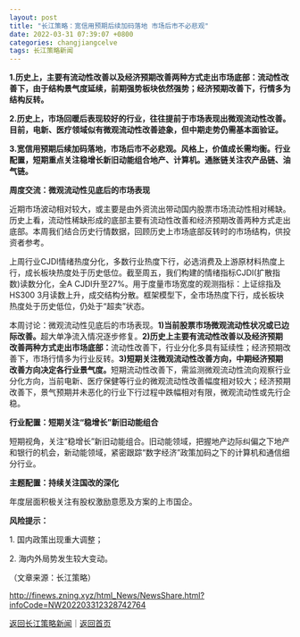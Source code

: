 ```yaml
---
layout: post
title: "长江策略：宽信用预期后续加码落地 市场后市不必悲观"
date: 2022-03-31 07:39:07 +0800
categories: changjiangcelve
tags: 长江策略新闻
---
```

<p><strong>1.历史上，主要有流动性改善以及经济预期改善两种方式走出市场底部：流动性改善下，由于结构景气度延续，前期强势板块依然强势；经济预期改善下，行情多为结构反转。</strong></p>
 <p><strong>2.历史上，市场回暖后表现较好的行业，往往提前于市场表现出微观流动性改善。目前，电新、医疗领域似有微观流动性改善迹象，但中期走势仍需基本面验证。</strong></p>
 <p><strong>3.宽信用预期后续加码落地，市场后市不必悲观。风格上，价值成长需均衡。行业配置，短期重点关注稳增长新旧动能组合地产、计算机。通胀链关注农产品链、油气链。</strong></p>
 <p><strong>周度交流：微观流动性见底后的市场表现</strong></p>
 <p>近期市场波动相对较大，或主要是由外资流出带动国内股票市场流动性相对稀缺。历史上看，流动性稀缺形成的底部主要有流动性改善和经济预期改善两种方式走出底部。本周我们结合历史行情数据，回顾历史上市场底部反转时的市场结构，供投资者参考。</p>
 <p>上周行业CJDI情绪热度分化，多数行业热度下行，必选消费及上游原材料热度上行，成长板块热度处于历史低位。截至周五，我们构建的情绪指标CJDI(扩散指数)读数分化，全A CJDI升至27%。用于度量市场宽度的观测指标：上证综指及HS300 3月读数上升，成交结构分散。框架模型下，全市场热度下行，成长板块热度处于历史低位，仍处于“超卖”状态。</p>
 <p>本周讨论：微观流动性见底后的市场表现。<strong>1)当前股票市场微观流动性状况或已边际改善。</strong>超大单净流入情况逐步修复。<strong>2)历史上主要有流动性改善以及经济预期改善两种方式走出市场底部：</strong>流动性改善下，行业分化多具有延续性；经济预期改善下，市场行情多为行业反转。<strong>3)短期关注微观流动性改善方向，中期经济预期改善方向决定各行业景气度。</strong>短期流动性改善下，需监测微观流动性流向观察行业分化方向，当前电新、医疗保健等行业的微观流动性改善幅度相对较大；经济预期改善下，景气预期并未恶化的行业下行过程中跌幅相对有限，微观流动性或先行企稳。</p>
 <p><strong>行业配置：短期关注“稳增长”新旧动能组合</strong></p>
 <p>短期视角，关注“稳增长”新旧动能组合。旧动能领域，把握地产边际纠偏之下地产和银行的机会，新动能领域，紧密跟踪“数字经济”政策加码之下的计算机和通信细分行业。</p>
 <p><strong>主题配置：持续关注国改的深化</strong></p>
 <p>年度层面积极关注有股权激励意愿及方案的上市国企。</p>
 <p><strong>风险提示：</strong></p>
 <p>1. 国内政策出现重大调整；</p>
 <p>2. 海内外局势发生较大变动。</p><p class="em_media">（文章来源：长江策略）</p>

<http://finews.zning.xyz/html_News/NewsShare.html?infoCode=NW202203312328742764>

[返回长江策略新闻](//finews.withounder.com/category/changjiangcelve.html)｜[返回首页](//finews.withounder.com/)